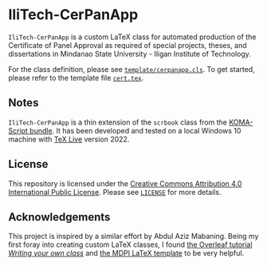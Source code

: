 # IliTech-CerPanApp

`IliTech-CerPanApp` is a custom LaTeX class
for automated production of the Certificate of Panel Approval
as required of special projects, theses, and dissertations
in Mindanao State University - Iligan Institute of Technology.

For the class definition, please see [`template/cerpanapp.cls`](./template/cerpanapp.cls).
To get started, please refer to the template file [`cert.tex`](./cert.tex).

## Notes

`IliTech-CerPanApp` is a thin extension of the `scrbook` class
from the [KOMA-Script bundle](https://ctan.org/pkg/koma-script).
It has been developed and tested on a local Windows 10 machine
with [TeX Live](https://www.tug.org/texlive/) version 2022.

## License

This repository is licensed under the
[Creative Commons Attribution 4.0 International Public License](https://creativecommons.org/licenses/by/4.0/).
Please see [`LICENSE`](./LICENSE) for more details.

## Acknowledgements

This project is inspired by a similar effort by Abdul Aziz Mabaning.
Being my first foray into creating custom LaTeX classes,
I found
[the Overleaf tutorial *Writing your own class*](https://www.overleaf.com/learn/latex/Writing_your_own_class)
and
[the MDPI LaTeX template](https://www.mdpi.com/authors/latex)
to be very helpful.
